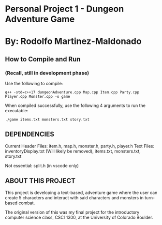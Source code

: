 # Personal Project 1 - Dungeon Adventure Game
# By: Rodolfo Martinez-Maldonado

## How to Compile and Run

### (Recall, still in development phase)

Use the following to compile:

```
g++ -std=c++17 dungeonAdventure.cpp Map.cpp Item.cpp Party.cpp Player.cpp Monster.cpp -o game
```

When compiled successfully, use the following 4 arguments to run the executable:

```
./game items.txt monsters.txt story.txt
```

## DEPENDENCIES

Current Header Files: item.h, map.h, monster.h, party.h, player.h
Text Files: inventoryDisplay.txt (Will likely be removed), items.txt, monsters.txt, story.txt

Not essential: split.h (in vscode only)

## ABOUT THIS PROJECT

This project is developing a text-based, adventure game where the user can create 5 characters
and interact with said characters and monsters in turn-based combat.

The original version of this was my final project for the introductory computer science class, CSCI 1300,
at the University of Colorado Boulder.